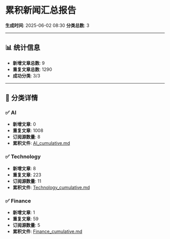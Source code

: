 # 累积新闻汇总报告

**生成时间**: 2025-06-02 08:30
**分类总数**: 3

---

## 📊 统计信息

- **新增文章总数**: 9
- **重复文章总数**: 1290
- **成功分类**: 3/3

---

## 📂 分类详情

### ✅ AI
- **新增文章**: 0
- **重复文章**: 1008
- **订阅源数量**: 8
- **累积文件**: [AI_cumulative.md](./AI_cumulative.md)

### ✅ Technology
- **新增文章**: 8
- **重复文章**: 223
- **订阅源数量**: 11
- **累积文件**: [Technology_cumulative.md](./Technology_cumulative.md)

### ✅ Finance
- **新增文章**: 1
- **重复文章**: 59
- **订阅源数量**: 5
- **累积文件**: [Finance_cumulative.md](./Finance_cumulative.md)
